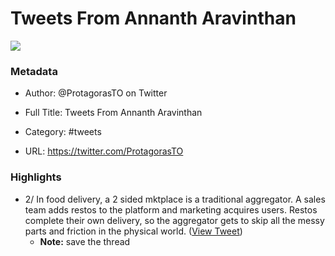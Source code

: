 # Tweets From Annanth Aravinthan

![](https://pbs.twimg.com/profile_images/1281071976610779136/m9LAaxSL.jpg)

### Metadata

- Author: @ProtagorasTO on Twitter
- Full Title: Tweets From Annanth Aravinthan
- Category: #tweets


- URL: https://twitter.com/ProtagorasTO

### Highlights

- 2/ In food delivery, a 2 sided mktplace is a traditional aggregator. A sales team adds restos to the platform and marketing acquires users. Restos complete their own delivery, so the aggregator gets to skip all the messy parts and friction in the physical world. ([View Tweet](https://twitter.com/search?q=2/%20In%20food%20delivery%2C%20a%202%20sided%20mktplace%20is%20a%20traditional%20aggregator.%20A%20sales%20team%20adds%20restos%20to%20the%20platform%20and%20marketing%20acquires%20users.%20Restos%20complete%20their%20own%20delivery%2C%20so%20the%20aggregator%20gets%20to%20skip%20all%20the%20messy%20parts%20and%20friction%20%20%28from%3A%40ProtagorasTO%29))
    - **Note:** save the thread
